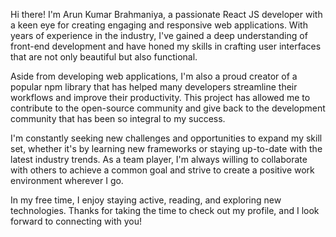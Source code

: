 Hi there! I'm Arun Kumar Brahmaniya, a passionate React JS developer with a keen eye for creating engaging and responsive web applications. With years of experience in the industry, I've gained a deep understanding of front-end development and have honed my skills in crafting user interfaces that are not only beautiful but also functional.

Aside from developing web applications, I'm also a proud creator of a popular npm library that has helped many developers streamline their workflows and improve their productivity. This project has allowed me to contribute to the open-source community and give back to the development community that has been so integral to my success.

I'm constantly seeking new challenges and opportunities to expand my skill set, whether it's by learning new frameworks or staying up-to-date with the latest industry trends. As a team player, I'm always willing to collaborate with others to achieve a common goal and strive to create a positive work environment wherever I go.

In my free time, I enjoy staying active, reading, and exploring new technologies. Thanks for taking the time to check out my profile, and I look forward to connecting with you!

